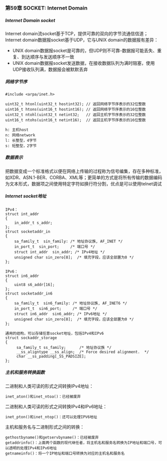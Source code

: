 ### 第59章 SOCKET: Internet Domain

##### Internet Domain socket

Internet domain流socket基于TCP，提供可靠的双向的字节流通信信道；Internet domain数据报socket基于UDP，它与UNIX domain的数据报有差异：

* UNIX domain数据报socket是可靠的，但UDP则不可靠-数据报可能丢失、重复、到达顺序与发送顺序不一致
* UNIX domain数据报socket发送数据，在接收数据队列为满时阻塞，使用UDP接收队列满，数据报会被默默丢弃

##### 网络字节序

```
#include <arpa/inet.h>

uint32_t htonl(uint32_t hostint32); // 返回网络字节序表示的32位整数
uint16_t htons(uint16_t hostint16); // 返回网络字节序表示的16位整数
uint32_t ntohl(uint32_t netint32;   // 返回主机字节序表示的32位整数
uint16_t ntohs(uint16_t netint16);  // 返回主机字节序表示的16位整数

h: 主机host
n: 网络network
l: 长整型，4字节
s: 短整型，2字节
```

##### 数据表示

把数据变成一个标准格式以便在网络上传输的过程称为信号编集，存在多种标准，如XDR、ASN.1-BER、CORBA、XML等；更简单的方式是将所有传输的数据编码为文本形式，数据项之间使用特定字符如换行符分割，优点是可以使用telnet调试

##### Internet socket地址

```
IPv4：
struct int_addr
{
    in_addr_t s_addr;
};
struct socketaddr_in
{
    sa_family_t  sin_family: /* 地址协议族, AF_INET */
    in_port_t  sin_port;     /* 端口号 */
    struct int_addr  sin_addr; /* IPv4地址 */
    unsigned char sin_zero[8];  /* 填充字段，应该全部置为0 */
};

IPv6：
struct in6_addr
{
    uint8 s6_addr[16];
};
struct socketaddr_in6
{
    sa_family_t  sin6_family: /* 地址协议族, AF_INET6 */
    in_port_t  sin6_port;     /* 端口号 */
    struct in6_addr  sin6_addr; /* IPv6地址 */
    unsigned char sin_zero[8];  /* 填充字段，应该全部置为0 */
};

通用的结构，可以存储任意socket地址，包括IPv4和IPv6
struct sockaddr_storage
{
     sa_family_t ss_family;      /* 地址协议族 */
     __ss_aligntype __ss_align;  /* Force desired alignment.  */
     char __ss_padding[_SS_PADSIZE];
};
```

##### 主机和服务转换函数

二进制和人类可读的形式之间转换IPv4地址：

```
inet_aton()和inet_ntoa()：已经被废弃
```

二进制和人类可读的形式之间转换IPv4和IPv6地址：

```
inet_pton()和inet_ntop()：还可以处理IPV6地址
```

主机和服务名与二进制形式之间的转换：

```
gethostbyname()和getservbyname()：已经被废弃
getaddrinfo()：上面两个函数的现代继任者，将主机名和服务名转换为IP地址和端口号，可以透明的处理IPv4和IPv6地址
getnameinfo()：将一个IP地址和端口号转换为对应的主机名和服务名
```

